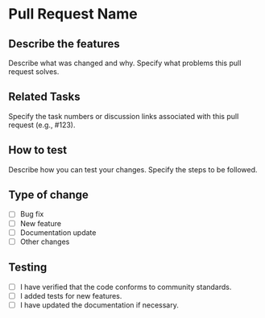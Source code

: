 # Pull Request Name

## Describe the features

Describe what was changed and why. Specify what problems this pull request solves.

## Related Tasks

Specify the task numbers or discussion links associated with this pull request (e.g., #123).

## How to test

Describe how you can test your changes. Specify the steps to be followed.

## Type of change

- [ ] Bug fix
- [ ] New feature
- [ ] Documentation update
- [ ] Other changes

## Testing

- [ ] I have verified that the code conforms to community standards.
- [ ] I added tests for new features.
- [ ] I have updated the documentation if necessary.
